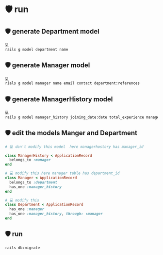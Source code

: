 # 🛡 run 

## 🛡 generate Department model

```bash
💻
rails g model department name
```

## 🛡 generate Manager model

```bash
💻
rials g model manager name email contact department:references
```

## 🛡 generate ManagerHistory model

```bash
💻
rails g model manager_history joining_date:date total_experience manager:references
```

## 🛡 edit the models Manger and Department

```ruby
# 💻 don't modify this model  here managerhostory has manager_id

class ManagerHistory < ApplicationRecord
  belongs_to :manager
end

# 💻 modify this here manager table has department_id
class Manager < ApplicationRecord
  belongs_to :department
  has_one :manager_history
end

# 💻 modify this 
class Department < ApplicationRecord
  has_one :manager
  has_one :manager_history, through: :manager
end

```

## 🛡 run 

```bash 💻
rails db:migrate
```
